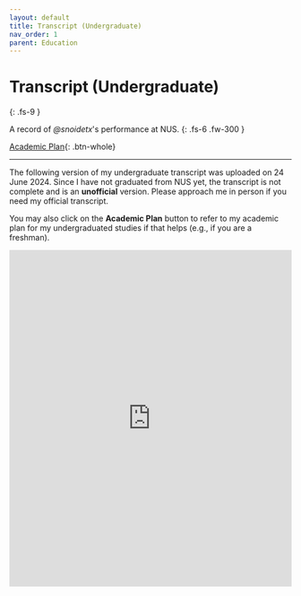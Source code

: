 ```yaml
---
layout: default
title: Transcript (Undergraduate)
nav_order: 1
parent: Education
---
```


# Transcript (Undergraduate)
{: .fs-9 }

A record of *@snoidetx*'s performance at NUS.
{: .fs-6 .fw-300 }

[Academic Plan](https://docs.google.com/spreadsheets/d/1t5A2k4gFv_IYc4teYlm2Lii0fDRE_2yDAPmqYK4nIes/edit?usp=sharing){: .btn-whole}

---

The following version of my undergraduate transcript was uploaded on 24 June 2024. Since I have not graduated from NUS yet, the transcript is not complete and is an **unofficial** version. Please approach me in person if you need my official transcript.

You may also click on the **Academic Plan** button to refer to my academic plan for my undergraduated studies if that helps (e.g., if you are a freshman).

<div class="iframe-pdf-wrapper">
  <iframe src="https://drive.google.com/viewerng/viewer?embedded=true&url=https://raw.githubusercontent.com/snoidetx/Snoidepaedia/main/docs/education/pdf/transcript.pdf" width="100%" height="600" frameborder="0" scrolling="auto"></iframe>
</div>
